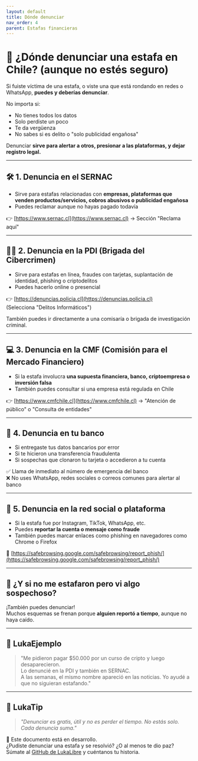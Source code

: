 ```yaml
---
layout: default
title: Dónde denunciar
nav_order: 4
parent: Estafas financieras
---
```


# 📣 ¿Dónde denunciar una estafa en Chile? (aunque no estés seguro)

Si fuiste víctima de una estafa, o viste una que está rondando en redes o WhatsApp, **puedes y deberías denunciar**.

No importa si:

- No tienes todos los datos
- Solo perdiste un poco
- Te da vergüenza
- No sabes si es delito o "solo publicidad engañosa"

Denunciar **sirve para alertar a otros, presionar a las plataformas, y dejar registro legal.**

---

## 🛠️ 1. Denuncia en el SERNAC

- Sirve para estafas relacionadas con **empresas, plataformas que venden productos/servicios, cobros abusivos o publicidad engañosa**
- Puedes reclamar aunque no hayas pagado todavía

👉 [https://www.sernac.cl](https://www.sernac.cl) → Sección "Reclama aquí"

---

## 🧑‍⚖️ 2. Denuncia en la PDI (Brigada del Cibercrimen)

- Sirve para estafas en línea, fraudes con tarjetas, suplantación de identidad, phishing o criptodelitos
- Puedes hacerlo online o presencial

👉 [https://denuncias.policia.cl](https://denuncias.policia.cl)  
(Selecciona "Delitos Informáticos")

También puedes ir directamente a una comisaría o brigada de investigación criminal.

---

## 💻 3. Denuncia en la CMF (Comisión para el Mercado Financiero)

- Si la estafa involucra **una supuesta financiera, banco, criptoempresa o inversión falsa**
- También puedes consultar si una empresa está regulada en Chile

👉 [https://www.cmfchile.cl](https://www.cmfchile.cl) → "Atención de público" o "Consulta de entidades"

---

## 🛑 4. Denuncia en tu banco

- Si entregaste tus datos bancarios por error
- Si te hicieron una transferencia fraudulenta
- Si sospechas que clonaron tu tarjeta o accedieron a tu cuenta

✅ Llama de inmediato al número de emergencia del banco  
❌ No uses WhatsApp, redes sociales o correos comunes para alertar al banco

---

## 📲 5. Denuncia en la red social o plataforma

- Si la estafa fue por Instagram, TikTok, WhatsApp, etc.
- Puedes **reportar la cuenta o mensaje como fraude**
- También puedes marcar enlaces como phishing en navegadores como Chrome o Firefox

🔗 [https://safebrowsing.google.com/safebrowsing/report_phish/](https://safebrowsing.google.com/safebrowsing/report_phish/)

---

## 🔐 ¿Y si no me estafaron pero vi algo sospechoso?

¡También puedes denunciar!  
Muchos esquemas se frenan porque **alguien reportó a tiempo**, aunque no haya caído.

---

## 💬 LukaEjemplo

> "Me pidieron pagar $50.000 por un curso de cripto y luego desaparecieron.  
> Lo denuncié en la PDI y también en SERNAC.  
> A las semanas, el mismo nombre apareció en las noticias. Yo ayudé a que no siguieran estafando."

---

## 🧠 LukaTip

> *"Denunciar es gratis, útil y no es perder el tiempo. No estás solo. Cada denuncia suma."*

📌 Este documento está en desarrollo.  
¿Pudiste denunciar una estafa y se resolvió? ¿O al menos te dio paz? Súmate al [GitHub de LukaLibre](https://github.com/raestrada/lukalibre) y cuéntanos tu historia.
